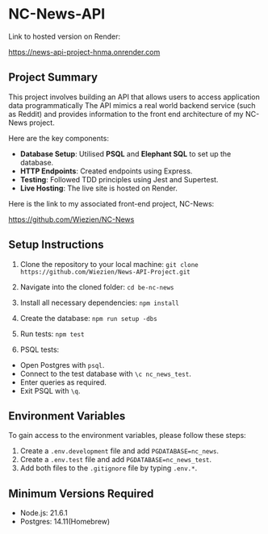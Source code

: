 # NC-News-API

Link to hosted version on Render:

https://news-api-project-hnma.onrender.com

## Project Summary

This project involves building an API that allows users to access application data programmatically The API mimics a real world backend service (such as Reddit) and provides information to the front end architecture of my NC-News project.

Here are the key components:

 - **Database Setup**: Utilised **PSQL** and **Elephant SQL** to set up the database.
 - **HTTP Endpoints**:  Created endpoints using Express.
 - **Testing**: Followed TDD principles using Jest and Supertest. 
 - **Live Hosting**: The live site is hosted on Render.

Here is the link to my associated front-end project, NC-News:

https://github.com/Wiezien/NC-News 

## Setup Instructions

1. Clone the repository to your local machine:
`git clone https://github.com/Wiezien/News-API-Project.git`

2. Navigate into the cloned folder:
`cd be-nc-news`

3. Install all necessary dependencies:
`npm install`

4. Create the database:
`npm run setup -dbs`

5. Run tests:
`npm test`

6. PSQL tests:
- Open Postgres with `psql`.
- Connect to the test database with `\c nc_news_test`. 
- Enter queries as required.
- Exit PSQL with `\q`.


## Environment Variables

To gain access to the environment variables, please follow these steps:
1. Create a `.env.development` file and add `PGDATABASE=nc_news`.
2. Create a `.env.test` file and add `PGDATABASE=nc_news_test`.
3. Add both files to the `.gitignore` file by typing `.env.*`.


## Minimum Versions Required

- Node.js: 21.6.1
- Postgres: 14.11(Homebrew)
